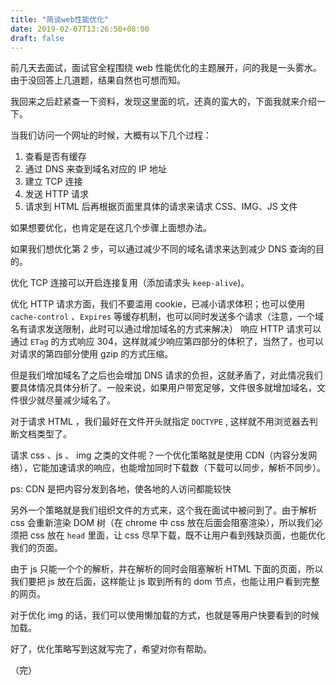```yaml
---
title: "简谈web性能优化"
date: 2019-02-07T13:26:50+08:00
draft: false
---
```


前几天去面试，面试官全程围绕 web 性能优化的主题展开，问的我是一头雾水。由于没回答上几道题，结果自然也可想而知。

<!--more-->

我回来之后赶紧查一下资料，发现这里面的坑，还真的蛮大的，下面我就来介绍一下。

当我们访问一个网址的时候，大概有以下几个过程：

1. 查看是否有缓存
2. 通过 DNS 来查到域名对应的 IP 地址
3. 建立 TCP 连接
4. 发送 HTTP 请求
5. 请求到 HTML 后再根据页面里具体的请求来请求 CSS、IMG、JS 文件

如果想要优化，也肯定是在这几个步骤上面想办法。

如果我们想优化第 2 步，可以通过减少不同的域名请求来达到减少 DNS 查询的目的。

优化 TCP 连接可以开启连接复用（添加请求头 `keep-alive`)。

优化 HTTP 请求方面，我们不要滥用 cookie，已减小请求体积；也可以使用 `cache-control` 、`Expires` 等缓存机制，也可以同时发送多个请求（注意，一个域名有请求发送限制，此时可以通过增加域名的方式来解决）
响应 HTTP 请求可以通过 `ETag` 的方式响应 304，这样就减少响应第四部分的体积了，当然了，也可以对请求的第四部分使用 gzip 的方式压缩。

但是我们增加域名了之后也会增加 DNS 请求的负担，这就矛盾了，对此情况我们要具体情况具体分析了。一般来说，如果用户带宽足够，文件很多就增加域名，文件很少就尽量减少域名了。

对于请求 HTML ，我们最好在文件开头就指定 `DOCTYPE` , 这样就不用浏览器去判断文档类型了。

请求 css 、js 、 img 之类的文件呢？一个优化策略就是使用 CDN（内容分发网络），它能加速请求的响应，也能增加同时下载数（下载可以同步，解析不同步）。

ps: CDN 是把内容分发到各地，使各地的人访问都能较快

另外一个策略就是我们组织文件的方式来，这个我在面试中被问到了。由于解析 css 会重新渲染 DOM 树（在 chrome 中 css 放在后面会阻塞渲染），所以我们必须把 css 放在 `head` 里面，让 css 尽早下载，既不让用户看到残缺页面，也能优化我们的页面。

由于 js 只能一个个的解析，并在解析的同时会阻塞解析 HTML 下面的页面，所以我们要把 js 放在后面，这样能让 js 取到所有的 dom 节点，也能让用户看到完整的网页。

对于优化 img 的话，我们可以使用懒加载的方式，也就是等用户快要看到的时候加载。

好了，优化策略写到这就写完了，希望对你有帮助。

（完）
